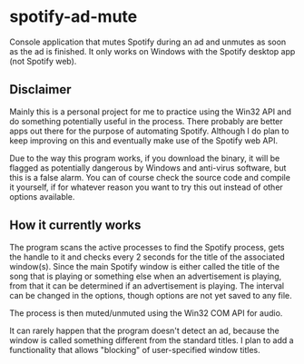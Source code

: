 # spotify-ad-mute
Console application that mutes Spotify during an ad and unmutes as soon as the ad is finished. It only works on Windows with the Spotify desktop app (not Spotify web).

Disclaimer
--
Mainly this is a personal project for me to practice using the Win32 API and do something potentially useful in the process.
There probably are better apps out there for the purpose of automating Spotify. Although I do plan to keep improving on this and eventually make use of the Spotify web API.

Due to the way this program works, if you download the binary, it will be flagged as potentially dangerous by Windows and anti-virus software, but this is a false alarm. You can of course check the source code and compile it yourself, if for whatever reason you want to try this out instead of other options available.

How it currently works
--

The program scans the active processes to find the Spotify process, gets the handle to it and checks every 2 seconds for the title of the associated window(s). Since the main Spotify window is either called the title of the song that is playing or something else when an advertisement is playing, from that it can be determined if an advertisement is playing. The interval can be changed in the options, though options are not yet saved to any file.

The process is then muted/unmuted using the Win32 COM API for audio.

It can rarely happen that the program doesn't detect an ad, because the window is called something different from the standard titles. I plan to add a functionality that allows "blocking" of user-specified window titles.

